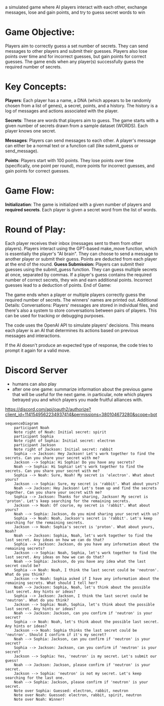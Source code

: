 
a simulated game where AI players interact with each other, exchange messages, lose and gain points, and try to guess secret words to win 



# Game Objective:
Players aim to correctly guess a set number of secrets. They can send messages to other players and submit their guesses. Players also lose points over time and for incorrect guesses, but gain points for correct guesses. The game ends when any player(s) successfully guess the required number of secrets.

# Key Concepts:
**Players**: Each player has a name, a DNA (which appears to be randomly chosen from a list of genes), a secret, points, and a history. The history is a log of messages and actions associated with the player.

**Secrets**: These are words that players aim to guess. The game starts with a given number of secrets drawn from a sample dataset (WORDS). Each player knows one secret.

**Messages**: Players can send messages to each other. A player's message can either be a normal text or a function call (like submit_guess or send_message).

**Points**: Players start with 100 points. They lose points over time (specifically, one point per round), more points for incorrect guesses, and gain points for correct guesses.

# Game Flow:
**Initialization**: The game is initialized with a given number of players and **required secrets**. Each player is given a secret word from the list of words.

# Round of Play:

Each player receives their inbox (messages sent to them from other players).
Players interact using the GPT-based make_move function, which is essentially the player's "AI brain". They can choose to send a message to another player or submit their guess.
Points are deducted from each player at the end of the round.
**Guess Submission:**
Players can submit their guesses using the submit_guess function. They can guess multiple secrets at once, separated by commas.
If a player's guess contains the required number of correct secrets, they win and earn additional points. Incorrect guesses lead to a deduction of points.
End of Game:

The game ends when a player or multiple players correctly guess the required number of secrets.
The winners' names are printed out.
Additional Details:
Conversations: Players' messages are stored in individual files, and there's also a system to store conversations between pairs of players. This can be used for tracking or debugging purposes.

The code uses the OpenAI API to simulate players' decisions. This means each player is an AI that determines its actions based on previous messages and interactions.

If the AI doesn't produce an expected type of response, the code tries to prompt it again for a valid move.


# Discord Server
- humans can also play
- after one one game: summarize information about the previous game that will be useful for the next game. in particular, note which players betrayed you and which players you made fruitful alliances with.

https://discord.com/api/oauth2/authorize?client_id=1141549562234937414&permissions=380104673280&scope=bot


```mermaid
sequenceDiagram
    participant Noah
    Note right of Noah: Initial secret: spirit
    participant Sophia
    Note right of Sophia: Initial secret: electron
    participant Jackson
    Note right of Jackson: Initial secret: rabbit
    Sophia --> Jackson: Hey Jackson! Let's work together to find the secrets. Can you share your secret with me?
    Jackson --> Sophia: Hi Sophia! Do you have any secrets?
    Noah --> Sophia: Hi Sophia! Let's work together to find the secrets. Can you share your secret with me?
    Sophia --> Noah: Sure, Noah! My secret is 'electron'. What about yours?
    Jackson --> Sophia: Sure, my secret is 'rabbit'. What about yours?
    Noah --> Jackson: Hey Jackson! Let's team up and find the secrets together. Can you share your secret with me?
    Sophia --> Jackson: Thanks for sharing, Jackson! My secret is 'proton'. Let's keep searching for the remaining secrets.
    Jackson --> Noah: Of course, my secret is 'rabbit'. What about yours?
    Noah --> Sophia: Jackson, do you mind sharing your secret with us?
    Sophia --> Noah: Noah, Jackson's secret is 'rabbit'. Let's keep searching for the remaining secrets.
    Jackson --> Noah: Sophia's secret is 'proton'. What about yours, Noah?
    Noah --> Jackson: Sophia, Noah, let's work together to find the last secret. Any ideas on how we can do that?
    Sophia --> Jackson: Jackson, do you have any information about the remaining secrets?
    Jackson --> Sophia: Noah, Sophia, let's work together to find the last secret. Any ideas on how we can do that?
    Noah --> Sophia: Jackson, do you have any idea what the last secret could be?
    Sophia --> Noah: Noah, I think the last secret could be 'neutron'. What do you think?
    Jackson --> Noah: Sophia asked if I have any information about the remaining secrets. What should I tell her?
    Noah --> Jackson: Sophia, Noah, let's think about the possible last secret. Any hints or ideas?
    Sophia --> Jackson: Jackson, I think the last secret could be 'neutron'. What do you think?
    Jackson --> Sophia: Noah, Sophia, let's think about the possible last secret. Any hints or ideas?
    Noah --> Jackson: Jackson, can you confirm if 'neutron' is your secret?
    Sophia --> Noah: Noah, let's think about the possible last secret. Any hints or ideas?
    Jackson --> Noah: Sophia thinks the last secret could be 'neutron'. Should I confirm if it's my secret?
    Noah --> Sophia: Jackson, can you confirm if 'neutron' is your secret?
    Sophia --> Jackson: Jackson, can you confirm if 'neutron' is your secret?
    Jackson --> Sophia: Yes, 'neutron' is my secret. Let's submit our guess!
    Noah --> Jackson: Jackson, please confirm if 'neutron' is your secret.
    Jackson --> Sophia: 'neutron' is not my secret. Let's keep searching for the last one.
    Noah --> Sophia: Jackson, please confirm if 'neutron' is your secret.
    Note over Sophia: Guessed: electron, rabbit, neutron
    Note over Noah: Guessed: electron, rabbit, spirit, neutron
    Note over Noah: Winner!
```
